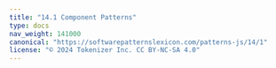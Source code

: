 ```yaml
---
title: "14.1 Component Patterns"
type: docs
nav_weight: 141000
canonical: "https://softwarepatternslexicon.com/patterns-js/14/1"
license: "© 2024 Tokenizer Inc. CC BY-NC-SA 4.0"
---
```

